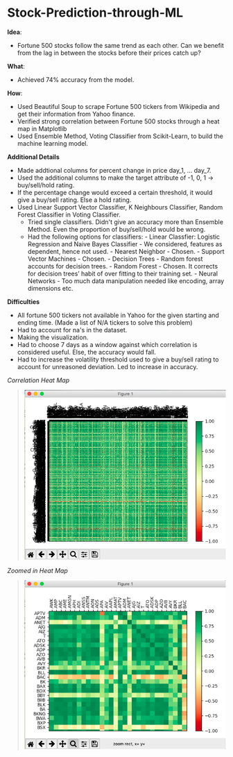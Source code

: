 # Stock-Prediction-through-ML

**Idea**: 
- Fortune 500 stocks follow the same trend as each other. Can we benefit from the lag in between the stocks before their prices catch up?

**What**: 
- Achieved 74% accuracy from the model.

**How**:
- Used Beautiful Soup to scrape Fortune 500 tickers from Wikipedia and get their information from Yahoo finance.
- Verified strong correlation between Fortune 500 stocks through a heat map in Matplotlib
- Used Ensemble Method, Voting Classifier from Scikit-Learn, to build the machine learning model.

**Additional Details**
- Made addtional columns for percent change in price day_1, ... day_7.
- Used the additional columns to make the target attribute of -1, 0, 1 -> buy/sell/hold rating.
- If the percentage change would exceed a certain threshold, it would give a buy/sell rating. Else a hold rating.
- Used Linear Support Vector Classifier, K Neighbours Classifier, Random Forest Classifier in Voting Classifier.
  - Tried single classifiers. Didn't give an accuracy more than Ensemble Method. Even the proportion of buy/sell/hold would be wrong. 
  - Had the following options for classifiers:
        - Linear Classfier: Logistic Regression and Naive Bayes Classifier - We considered, features as dependent, hence not used.
        - Nearest Neighbor - Chosen.
        - Support Vector Machines - Chosen.
        - Decision Trees - Random forest accounts for decision trees.
        - Random Forest - Chosen. It corrects for decision trees’ habit of over fitting to their training set.
        - Neural Networks - Too much data manipulation needed like encoding, array dimensions etc.
    

**Difficulties**
- All fortune 500 tickers not available in Yahoo for the given starting and ending time. (Made a list of N/A tickers to solve this problem)
- Had to account for na's in the dataset.
- Making the visualization.
- Had to choose 7 days as a window against which correlation is considered useful. Else, the accuracy would fall.
- Had to increase the volatility threshold used to give a buy/sell rating to account for unreasoned deviation. Led to increase in accuracy.

*Correlation Heat Map*
> ![alt text](https://github.com/yousufafroze/Stock-Prediction-through-ML/blob/master/visualization_1.png)

*Zoomed in Heat Map*
> ![alt text](https://github.com/yousufafroze/Stock-Prediction-through-ML/blob/master/visualization_2.png)





